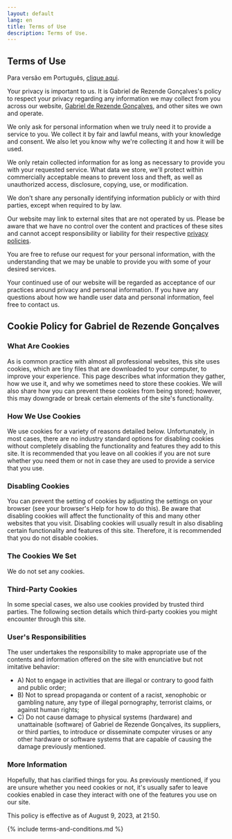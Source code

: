 ```yaml
---
layout: default
lang: en
title: Terms of Use
description: Terms of Use.
---
```


## Terms of Use

Para versão em Português, [clique aqui](/termos-de-uso).

Your privacy is important to us. It is Gabriel de Rezende Gonçalves's policy to respect your privacy regarding any information we may collect from you across our website, [Gabriel de Rezende Gonçalves](https://gabireze.com.br/), and other sites we own and operate.

We only ask for personal information when we truly need it to provide a service to you. We collect it by fair and lawful means, with your knowledge and consent. We also let you know why we're collecting it and how it will be used.

We only retain collected information for as long as necessary to provide you with your requested service. What data we store, we'll protect within commercially acceptable means to prevent loss and theft, as well as unauthorized access, disclosure, copying, use, or modification.

We don't share any personally identifying information publicly or with third parties, except when required to by law.

Our website may link to external sites that are not operated by us. Please be aware that we have no control over the content and practices of these sites and cannot accept responsibility or liability for their respective [privacy policies](https://privacypolicies.in/).

You are free to refuse our request for your personal information, with the understanding that we may be unable to provide you with some of your desired services.

Your continued use of our website will be regarded as acceptance of our practices around privacy and personal information. If you have any questions about how we handle user data and personal information, feel free to contact us.

## Cookie Policy for Gabriel de Rezende Gonçalves

### What Are Cookies

As is common practice with almost all professional websites, this site uses cookies, which are tiny files that are downloaded to your computer, to improve your experience. This page describes what information they gather, how we use it, and why we sometimes need to store these cookies. We will also share how you can prevent these cookies from being stored; however, this may downgrade or break certain elements of the site's functionality.

### How We Use Cookies

We use cookies for a variety of reasons detailed below. Unfortunately, in most cases, there are no industry standard options for disabling cookies without completely disabling the functionality and features they add to this site. It is recommended that you leave on all cookies if you are not sure whether you need them or not in case they are used to provide a service that you use.

### Disabling Cookies

You can prevent the setting of cookies by adjusting the settings on your browser (see your browser's Help for how to do this). Be aware that disabling cookies will affect the functionality of this and many other websites that you visit. Disabling cookies will usually result in also disabling certain functionality and features of this site. Therefore, it is recommended that you do not disable cookies.

### The Cookies We Set

We do not set any cookies.

### Third-Party Cookies

In some special cases, we also use cookies provided by trusted third parties. The following section details which third-party cookies you might encounter through this site.

### User's Responsibilities

The user undertakes the responsibility to make appropriate use of the contents and information offered on the site with enunciative but not imitative behavior:

- A) Not to engage in activities that are illegal or contrary to good faith and public order;
- B) Not to spread propaganda or content of a racist, xenophobic or gambling nature, any type of illegal pornography, terrorist claims, or against human rights;
- C) Do not cause damage to physical systems (hardware) and unattainable (software) of Gabriel de Rezende Gonçalves, its suppliers, or third parties, to introduce or disseminate computer viruses or any other hardware or software systems that are capable of causing the damage previously mentioned.

### More Information

Hopefully, that has clarified things for you. As previously mentioned, if you are unsure whether you need cookies or not, it's usually safer to leave cookies enabled in case they interact with one of the features you use on our site.

This policy is effective as of August 9, 2023, at 21:50.

{% include terms-and-conditions.md %}
